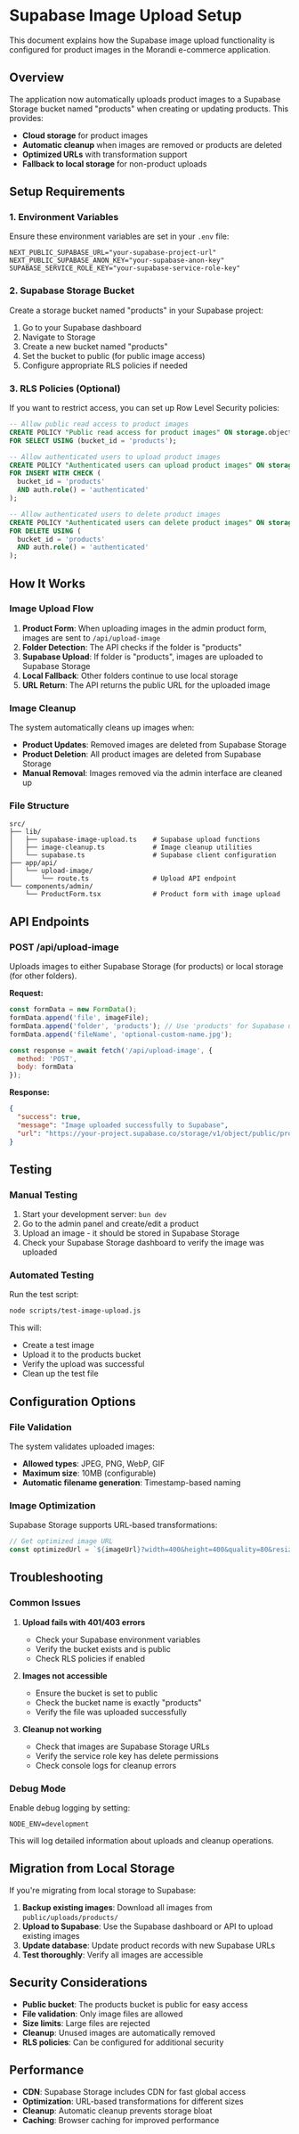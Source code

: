 # Supabase Image Upload Setup

This document explains how the Supabase image upload functionality is configured for product images in the Morandi e-commerce application.

## Overview

The application now automatically uploads product images to a Supabase Storage bucket named "products" when creating or updating products. This provides:

- **Cloud storage** for product images
- **Automatic cleanup** when images are removed or products are deleted
- **Optimized URLs** with transformation support
- **Fallback to local storage** for non-product uploads

## Setup Requirements

### 1. Environment Variables

Ensure these environment variables are set in your `.env` file:

```env
NEXT_PUBLIC_SUPABASE_URL="your-supabase-project-url"
NEXT_PUBLIC_SUPABASE_ANON_KEY="your-supabase-anon-key"
SUPABASE_SERVICE_ROLE_KEY="your-supabase-service-role-key"
```

### 2. Supabase Storage Bucket

Create a storage bucket named "products" in your Supabase project:

1. Go to your Supabase dashboard
2. Navigate to Storage
3. Create a new bucket named "products"
4. Set the bucket to public (for public image access)
5. Configure appropriate RLS policies if needed

### 3. RLS Policies (Optional)

If you want to restrict access, you can set up Row Level Security policies:

```sql
-- Allow public read access to product images
CREATE POLICY "Public read access for product images" ON storage.objects
FOR SELECT USING (bucket_id = 'products');

-- Allow authenticated users to upload product images
CREATE POLICY "Authenticated users can upload product images" ON storage.objects
FOR INSERT WITH CHECK (
  bucket_id = 'products' 
  AND auth.role() = 'authenticated'
);

-- Allow authenticated users to delete product images
CREATE POLICY "Authenticated users can delete product images" ON storage.objects
FOR DELETE USING (
  bucket_id = 'products' 
  AND auth.role() = 'authenticated'
);
```

## How It Works

### Image Upload Flow

1. **Product Form**: When uploading images in the admin product form, images are sent to `/api/upload-image`
2. **Folder Detection**: The API checks if the folder is "products"
3. **Supabase Upload**: If folder is "products", images are uploaded to Supabase Storage
4. **Local Fallback**: Other folders continue to use local storage
5. **URL Return**: The API returns the public URL for the uploaded image

### Image Cleanup

The system automatically cleans up images when:

- **Product Updates**: Removed images are deleted from Supabase Storage
- **Product Deletion**: All product images are deleted from Supabase Storage
- **Manual Removal**: Images removed via the admin interface are cleaned up

### File Structure

```
src/
├── lib/
│   ├── supabase-image-upload.ts    # Supabase upload functions
│   ├── image-cleanup.ts            # Image cleanup utilities
│   └── supabase.ts                 # Supabase client configuration
├── app/api/
│   └── upload-image/
│       └── route.ts                # Upload API endpoint
└── components/admin/
    └── ProductForm.tsx             # Product form with image upload
```

## API Endpoints

### POST /api/upload-image

Uploads images to either Supabase Storage (for products) or local storage (for other folders).

**Request:**
```javascript
const formData = new FormData();
formData.append('file', imageFile);
formData.append('folder', 'products'); // Use 'products' for Supabase upload
formData.append('fileName', 'optional-custom-name.jpg');

const response = await fetch('/api/upload-image', {
  method: 'POST',
  body: formData
});
```

**Response:**
```json
{
  "success": true,
  "message": "Image uploaded successfully to Supabase",
  "url": "https://your-project.supabase.co/storage/v1/object/public/products/1234567890-image.jpg"
}
```

## Testing

### Manual Testing

1. Start your development server: `bun dev`
2. Go to the admin panel and create/edit a product
3. Upload an image - it should be stored in Supabase Storage
4. Check your Supabase Storage dashboard to verify the image was uploaded

### Automated Testing

Run the test script:

```bash
node scripts/test-image-upload.js
```

This will:
- Create a test image
- Upload it to the products bucket
- Verify the upload was successful
- Clean up the test file

## Configuration Options

### File Validation

The system validates uploaded images:

- **Allowed types**: JPEG, PNG, WebP, GIF
- **Maximum size**: 10MB (configurable)
- **Automatic filename generation**: Timestamp-based naming

### Image Optimization

Supabase Storage supports URL-based transformations:

```javascript
// Get optimized image URL
const optimizedUrl = `${imageUrl}?width=400&height=400&quality=80&resize=cover`;
```

## Troubleshooting

### Common Issues

1. **Upload fails with 401/403 errors**
   - Check your Supabase environment variables
   - Verify the bucket exists and is public
   - Check RLS policies if enabled

2. **Images not accessible**
   - Ensure the bucket is set to public
   - Check the bucket name is exactly "products"
   - Verify the file was uploaded successfully

3. **Cleanup not working**
   - Check that images are Supabase Storage URLs
   - Verify the service role key has delete permissions
   - Check console logs for cleanup errors

### Debug Mode

Enable debug logging by setting:

```env
NODE_ENV=development
```

This will log detailed information about uploads and cleanup operations.

## Migration from Local Storage

If you're migrating from local storage to Supabase:

1. **Backup existing images**: Download all images from `public/uploads/products/`
2. **Upload to Supabase**: Use the Supabase dashboard or API to upload existing images
3. **Update database**: Update product records with new Supabase URLs
4. **Test thoroughly**: Verify all images are accessible

## Security Considerations

- **Public bucket**: The products bucket is public for easy access
- **File validation**: Only image files are allowed
- **Size limits**: Large files are rejected
- **Cleanup**: Unused images are automatically removed
- **RLS policies**: Can be configured for additional security

## Performance

- **CDN**: Supabase Storage includes CDN for fast global access
- **Optimization**: URL-based transformations for different sizes
- **Cleanup**: Automatic cleanup prevents storage bloat
- **Caching**: Browser caching for improved performance

